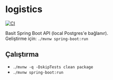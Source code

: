 # logistics
[![CI](https://github.com/eraytutal/logistics/actions/workflows/ci.yml/badge.svg)](https://github.com/eraytutal/logistics/actions/workflows/ci.yml)

Basit Spring Boot API (local Postgres'e bağlanır).  
Geliştirme için: `./mvnw spring-boot:run`

## Çalıştırma
- `./mvnw -q -DskipTests clean package`
- `./mvnw spring-boot:run`
